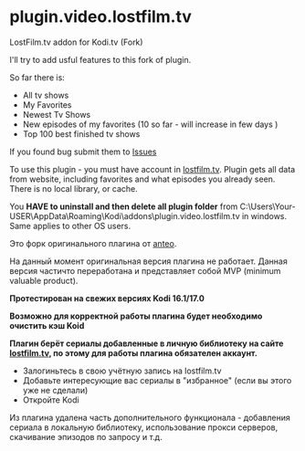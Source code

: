 # plugin.video.lostfilm.tv
LostFilm.tv addon for Kodi.tv (Fork)

I'll try to add usful features to this fork of plugin.

So far there is:

* All tv shows
* My Favorites 
* Newest Tv Shows
* New episodes of my favorites (10 so far - will increase in few days )
* Top 100 best finished tv shows 

If you found bug submit them to [Issues](https://github.com/Tommixoft/plugin.video.lostfilm.tv/issues)

To use this plugin - you must have account in [lostfilm.tv](http://lostfilm.tv). Plugin gets all data from website, including favorites and what episodes you already seen. There is no local library, or cache.

You **HAVE to uninstall and then delete all plugin folder** from C:\Users\Your-USER\AppData\Roaming\Kodi\addons\plugin.video.lostfilm.tv in windows.
Same applies to other OS users.


Это форк оригинального плагина от [anteo](https://github.com/anteo/plugin.video.lostfilm.tv).

На данный момент оригинальная версия плагина не работает. Данная версия частичто переработана и представляет собой MVP (minimum valuable product).

**Протестирован на свежих версиях Kodi 16.1/17.0**

**Возможно для корректной работы плагина будет необходимо очистить кэш Koid**

**Плагин берёт сериалы добавленные в личную библиотеку на сайте [lostfilm.tv](lostfilm.tv), по этому для работы плагина обязателен аккаунт.**

* Залогиньтесь в свою учётную запись на lostfilm.tv
* Добавьте интересующие вас сериалы в "избранное" (если вы этого уже не сделали)
* Откройте Kodi

Из плагина удалена часть дополнительного функционала - добавления сериала в локальную библиотеку, использование прокси серверов, скачивание эпизодов по запросу и т.д.
